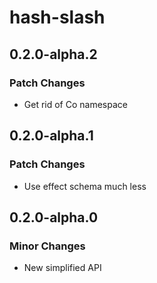 # hash-slash

## 0.2.0-alpha.2

### Patch Changes

- Get rid of Co namespace

## 0.2.0-alpha.1

### Patch Changes

- Use effect schema much less

## 0.2.0-alpha.0

### Minor Changes

- New simplified API
